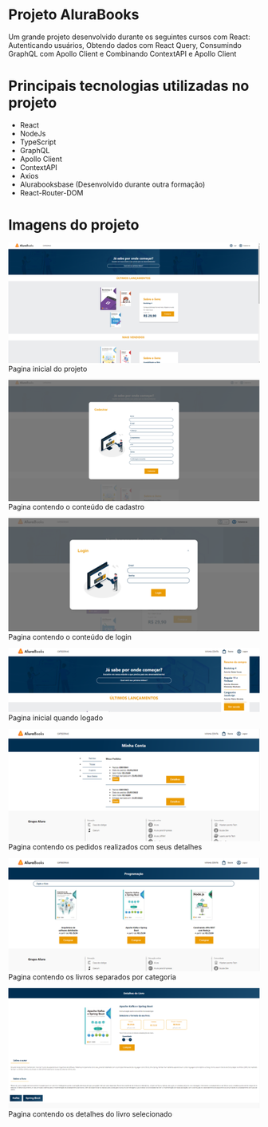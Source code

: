 # Projeto AluraBooks

Um grande projeto desenvolvido durante os seguintes cursos com React: Autenticando usuários, Obtendo dados com React Query,
Consumindo GraphQL com Apollo Client e Combinando ContextAPI e Apollo Client

# Principais tecnologias utilizadas no projeto
* React
* NodeJs
* TypeScript
* GraphQL
* Apollo Client
* ContextAPI
* Axios
* Alurabooksbase (Desenvolvido durante outra formação)
* React-Router-DOM

# Imagens do projeto

![Imagem da pagina inicial](./public/ImagensProjeto/PaginaInicial.png)
Pagina inicial do projeto

![Imagem da pagina de cadastro](./public/ImagensProjeto/Cadastro.png)
Pagina contendo o conteúdo de cadastro

![Imagem da pagina de login](./public/ImagensProjeto/Login.png)
Pagina contendo o conteúdo de login

![Imagem da pagina inicial quando logado](./public/ImagensProjeto/Conectado.png)
Pagina inicial quando logado

![Imagem da pagina de pedidos](./public/ImagensProjeto/Pedidos.png)
Pagina contendo os pedidos realizados com seus detalhes

![Imagem da pagina de categorias](./public/ImagensProjeto/PaginaCat.png)
Pagina contendo os livros separados por categoria

![Imagem da pagina de detalhes do livro selecionado](./public/ImagensProjeto/DetalhesLivro.png)
Pagina contendo os detalhes do livro selecionado
